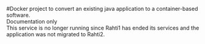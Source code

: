 #Docker project to convert an existing java application to a container-based software. <br />
Documentation only <br />
This service is no longer running since Rahti1 has ended its services and the application was not migrated to Rahti2.

